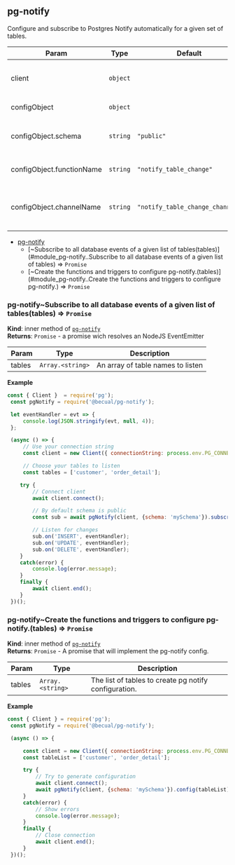 <a name="module_pg-notify"></a>

## pg-notify
Configure and subscribe to Postgres Notify automatically for a given set of tables.


| Param | Type | Default | Description |
| --- | --- | --- | --- |
| client | <code>object</code> |  | node-postgres Client instance |
| configObject | <code>object</code> |  | Configuration object |
| configObject.schema | <code>string</code> | <code>&quot;public&quot;</code> | Name of the schema where the tables exists. |
| configObject.functionName | <code>string</code> | <code>&quot;notify_table_change&quot;</code> | Name of the function to use notify. |
| configObject.channelName | <code>string</code> | <code>&quot;notify_table_change_channel&quot;</code> | Name of the channel where the function will notify. |


* [pg-notify](#module_pg-notify)
    * [~Subscribe to all database events of a given list of tables(tables)](#module_pg-notify..Subscribe to all database events of a given list of tables) ⇒ <code>Promise</code>
    * [~Create the functions and triggers to configure pg-notify.(tables)](#module_pg-notify..Create the functions and triggers to configure pg-notify.) ⇒ <code>Promise</code>

<a name="module_pg-notify..Subscribe to all database events of a given list of tables"></a>

### pg-notify~Subscribe to all database events of a given list of tables(tables) ⇒ <code>Promise</code>
**Kind**: inner method of [<code>pg-notify</code>](#module_pg-notify)  
**Returns**: <code>Promise</code> - a promise wich resolves an NodeJS EventEmitter  

| Param | Type | Description |
| --- | --- | --- |
| tables | <code>Array.&lt;string&gt;</code> | An array of table names to listen |

**Example**  
```js
const { Client }  = require('pg');
 const pgNotify = require('@becual/pg-notify');

 let eventHandler = evt => {
     console.log(JSON.stringify(evt, null, 4));
 };

 (async () => {
     // Use your connection string
     const client = new Client({ connectionString: process.env.PG_CONNECTION_STRING });

     // Choose your tables to listen
     const tables = ['customer', 'order_detail'];

    try {
        // Connect client
        await client.connect();

        // By default schema is public
        const sub = await pgNotify(client, {schema: 'mySchema'}).subscribe(tables);

        // Listen for changes
        sub.on('INSERT', eventHandler);
        sub.on('UPDATE', eventHandler);
        sub.on('DELETE', eventHandler);
    }
    catch(error) {
        console.log(error.message);
    }
    finally {
        await client.end();
    }
 })();
```
<a name="module_pg-notify..Create the functions and triggers to configure pg-notify."></a>

### pg-notify~Create the functions and triggers to configure pg-notify.(tables) ⇒ <code>Promise</code>
**Kind**: inner method of [<code>pg-notify</code>](#module_pg-notify)  
**Returns**: <code>Promise</code> - A promise that will implement the pg-notify config.  

| Param | Type | Description |
| --- | --- | --- |
| tables | <code>Array.&lt;string&gt;</code> | The list of tables to create pg notify configuration. |

**Example**  
```js
const { Client } = require('pg');
 const pgNotify = require('@becual/pg-notify');

 (async () => {

     const client = new Client({ connectionString: process.env.PG_CONNECTION_STRING });
     const tableList = ['customer', 'order_detail'];

     try {
         // Try to generate configuration
         await client.connect();
         await pgNotify(client, {schema: 'mySchema'}).config(tableList);
     }
     catch(error) {
         // Show errors
         console.log(error.message);
     }
     finally {
         // Close connection
         await client.end();
     }
 })();
```
